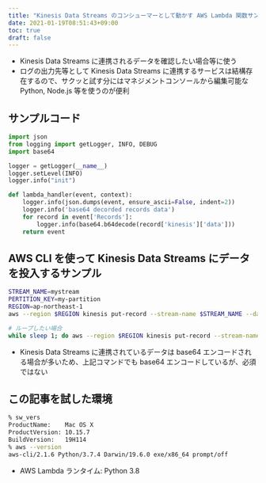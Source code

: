 ```yaml
---
title: "Kinesis Data Streams のコンシューマーとして動かす AWS Lambda 関数サンプル"
date: 2021-01-19T08:51:43+09:00
toc: true
draft: false
---
```


- Kinesis Data Streams に連携されるデータを確認したい場合等に使う
- ログの出力先等として Kinesis Data Streams に連携するサービスは結構存在するので、サクッと試す分にはマネジメントコンソールから編集可能な Python, Node.js 等を使うのが便利

<!--more-->

## サンプルコード

```py
import json
from logging import getLogger, INFO, DEBUG
import base64

logger = getLogger(__name__)
logger.setLevel(INFO)
logger.info("init")

def lambda_handler(event, context):
    logger.info(json.dumps(event, ensure_ascii=False, indent=2))
    logger.info('base64 decorded records data')
    for record in event['Records']:
        logger.info(base64.b64decode(record['kinesis']['data']))
    return event
```


## AWS CLI を使って Kinesis Data Streams にデータを投入するサンプル

```bash
STREAM_NAME=mystream
PERTITION_KEY=my-partition
REGION=ap-northeast-1
aws --region $REGION kinesis put-record --stream-name $STREAM_NAME --data $(uuidgen|base64) --partition-key $PERTITION_KEY

# ループしたい場合
while sleep 1; do aws --region $REGION kinesis put-record --stream-name $STREAM_NAME --data $(uuidgen|base64) --partition-key $PERTITION_KEY; done
```

- Kinesis Data Streams に連携されているデータは base64 エンコードされる場合が多いため、上記コマンドでも base64 エンコードしているが、必須ではない


## この記事を試した環境

```bash
% sw_vers
ProductName:	Mac OS X
ProductVersion:	10.15.7
BuildVersion:	19H114
% aws --version
aws-cli/2.1.6 Python/3.7.4 Darwin/19.6.0 exe/x86_64 prompt/off
```

- AWS Lambda ランタイム: Python 3.8